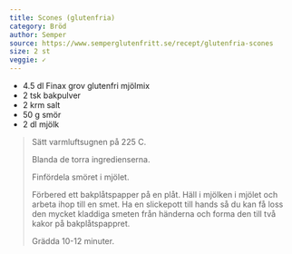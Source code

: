 ```yaml
---
title: Scones (glutenfria)
category: Bröd
author: Semper
source: https://www.semperglutenfritt.se/recept/glutenfria-scones
size: 2 st
veggie: ✓
---
```


- 4.5 dl Finax grov glutenfri mjölmix
- 2 tsk bakpulver
- 2 krm salt
- 50 g smör
- 2 dl mjölk

> Sätt varmluftsugnen på 225 C.
> 
> Blanda de torra ingredienserna.
> 
> Finfördela smöret i mjölet.
> 
> Förbered ett bakplåtspapper på en plåt. Häll i mjölken i mjölet och arbeta ihop till en smet. Ha en slickepott till hands så du kan få loss den mycket kladdiga smeten från händerna och forma den till två kakor på bakplåtspappret.
> 
> Grädda 10-12 minuter.
